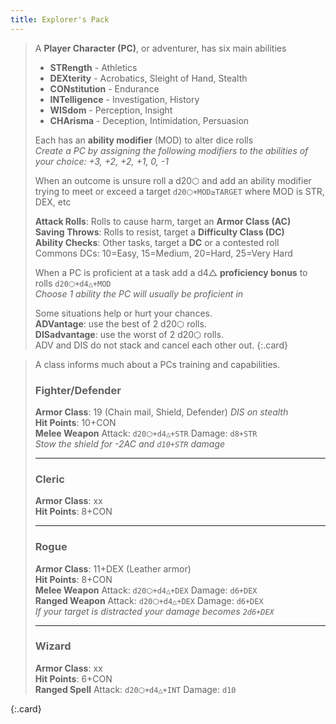 ```yaml
---
title: Explorer's Pack
---
```


> A **Player Character (PC)**, or adventurer, has six main abilities
>
> - **STRength** - Athletics
> - **DEXterity** - Acrobatics, Sleight of Hand, Stealth
> - **CONstitution** - Endurance
> - **INTelligence** - Investigation, History
> - **WISdom** - Perception, Insight
> - **CHArisma** - Deception, Intimidation, Persuasion
>
>Each has an **ability modifier** (MOD) to alter dice rolls  
>_Create a PC by assigning the following modifiers to the abilities of your choice: +3, +2, +2, +1, 0, -1_
>
>When an outcome is unsure roll a d20⬡ and add an ability modifier trying to meet or exceed a target `d20⬡+MOD≥TARGET` where MOD is STR, DEX, etc
>
>**Attack Rolls**: Rolls to cause harm, target an **Armor Class (AC)**  
>**Saving Throws**: Rolls to resist, target a **Difficulty Class (DC)**  
>**Ability Checks**: Other tasks, target a **DC** or a contested roll    
>Commons DCs: 10=Easy, 15=Medium, 20=Hard, 25=Very Hard
>
>When a PC is proficient at a task add a d4△ **proficiency bonus** to rolls `d20⬡+d4△+MOD`  
>_Choose 1 ability the PC will usually be proficient in_
>
>Some situations help or hurt your chances.  
>**ADVantage**: use the best of 2 d20⬡ rolls.  
>**DISadvantage**: use the worst of 2 d20⬡ rolls.  
>ADV and DIS do not stack and cancel each other out. 
{:.card}



> A class informs much about a PCs training and capabilities.
> ### Fighter/Defender  
>**Armor Class**: 19 (Chain mail, Shield, Defender) _DIS on stealth_  
>**Hit Points**: 10+CON  
>**Melee Weapon** Attack: `d20⬡+d4△+STR` Damage: `d8+STR`  
>_Stow the shield for -2AC and `d10+STR` damage_  
>
> -----
>
> ### Cleric
>**Armor Class**: xx  
>**Hit Points**: 8+CON  
>
> -----
>
> ### Rogue
>**Armor Class**: 11+DEX (Leather armor)  
>**Hit Points**: 8+CON  
>**Melee Weapon** Attack: `d20⬡+d4△+DEX` Damage: `d6+DEX`  
>**Ranged Weapon** Attack: `d20⬡+d4△+DEX` Damage: `d6+DEX`  
>_If your target is distracted your damage becomes `2d6+DEX`_  
>
> -----
>
> ### Wizard
>**Armor Class**: xx  
>**Hit Points**: 6+CON  
>**Ranged Spell** Attack: `d20⬡+d4△+INT` Damage: `d10`  
>
{:.card}
